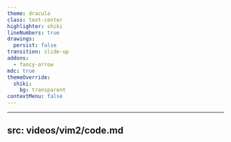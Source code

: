 ```yaml
---
theme: dracula
class: text-center
highlighter: shiki
lineNumbers: true
drawings:
  persist: false
transition: slide-up
addons:
  - fancy-arrow
mdc: true
themeOverride:
  shiki:
    bg: transparent
contextMenu: false
---
```


<!-- <FancyArrow arc="0.2" q1="[data-id=if-else]" pos1="top"  color="lime" roughness="2" width="6" x2="550" y2="200"></FancyArrow> -->

<!-- <div class="w-screen h-screen bg-orange"> -->
<!-- <FancyArrow arc="-0.5" q1="[data-id=if-else]" pos1="bottom" pos2="left" color="lime" roughness="2" width="6" q2="[data-id=question-mark]"></FancyArrow> -->

<!-- <div class="absolute bottom-18 left-90 h-[250px] w-[200px] bg-[#15161D] position z-10"></div> -->
<!-- <img src="/python.png" class="absolute bottom-0 left-0 " width="300" height="300" data-id="python" /> -->
<!-- <img src="/linus.png" class="absolute bottom-0 -right-5" width="500" height="500"  data-id="google"/> -->
<!-- <div class="absolute top-50 left-20 h-[50vh] gap-y-20 w-[60wh]"> -->
<!-- <div class="flex flex-col space-y-20"> -->
<!-- <p class="text-9xl font-bold">if-else</p> -->
<!-- <pre class="text-8xl font-bold"><code>__slots__</code></pre> -->
<!-- </div> -->
<!-- <pre class=""><code data-id="if-else" class="text-7xl text-gray-500">class A: -->
<!--     <span class="text-red">__new__</span> -->
<!-- </code></pre> -->
<!-- <pre><code data-id="question-mark" class="absolute top-60 -right-30 text-9xl">???</code></pre> -->
<!-- </div> -->
<!-- </div> -->

---
src: videos/vim2/code.md
---
